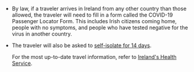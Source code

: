 - By law, if a traveler arrives in Ireland from any other country than those allowed, the traveler will need to fill in a form called the COVID-19 Passenger Locator Form. This includes Irish citizens coming home, people with no symptoms, and people who have tested negative for the virus in another country.

- The traveler will also be asked to [self-isolate for 14 days](https://www2.hse.ie/conditions/coronavirus/travel.html#self-isolation-after-travel).

  For the most up-to-date travel information, refer to [Ireland's Health Service](https://www2.hse.ie/conditions/coronavirus/travel.html).
